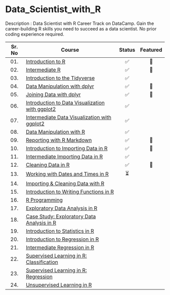 # Data_Scientist_with_R

Description : Data Scientist with R Career Track on DataCamp.
Gain the career-building R skills you need to succeed as a data scientist. No prior coding experience required.

<div align="center">

| Sr. No | Course                                                               |Status|Featured|
|:------:|----------------------------------------------------------------------------|:--:|:--:|
| 01.     | [Introduction to R](/01_Introduction_to_R)|✅|🌟|
| 02.     | [Intermediate R](/02_Intermediate_R)|✅|🌟|
| 03.     | [Introduction to the Tidyverse](/03-Introduction_to_the_Tidyverse)|✅| |
| 04.     | [Data Manipulation with dplyr](/04_Data_Manipulation_with_dplyr)|✅|🌟|
| 05.     | [Joining Data with dplyr](/05_Joining_Data_with_dplyr)|✅|🌟|
| 06.     | [Introduction to Data Visualization with ggplot2](/06_Introduction_to_Data_Visualization_with_ggplot2)|✅| |
| 07.     | [Intermediate Data Visualization with ggplot2](/07_Intermediate_Data_Visualization_with_ggplot2)|✅| |
| 08.     | [Data Manipulation with R](/08_Data_Manipulation_with_R)|✅| |
| 09.     | [Reporting with R Markdown](/09_Reporting_with_R_Markdown)|✅|🌟|
| 10.     | [Introduction to Importing Data in R](/10_Introduction_to_Importing_Data_in_R)|✅|🌟|
| 11.     | [Intermediate Importing Data in R](/11_Intermediate_Importing_Data_in_R)|✅| |
| 12.     | [Cleaning Data in R](/12_Cleaning_Data_in_R)|✅|🌟 |
| 13.     | [Working with Dates and Times in R](/13_Working_with_Dates_and_Times_in_R)|⏳| |
| 14.     | [Importing & Cleaning Data with R](/14_Importing_and_Cleaning_Data_with_R)|| |
| 15.     | [Introduction to Writing Functions in R](/15_Introduction_to_Writing_Functions_in_R)|| |
| 16.     | [R Programming](/16_R_Programming)|| |
| 17.     | [Exploratory Data Analysis in R](/17_Exploratory_Data_Analysis_in_R)|| |
| 18.     | [Case Study: Exploratory Data Analysis in R](/18_Case_Study_Exploratory_Data_Analysis_in_R)|| |
| 19.     | [Introduction to Statistics in R](/19_Introduction_to_Statistics_in_R)|| |
| 20.     | [Introduction to Regression in R](/20_Introduction_to_Regression_in_R)|| |
| 21.     | [Intermediate Regression in R](/21_Intermediate_Regression_in_R)|| |
| 22.     | [Supervised Learning in R: Classification](/22_Supervised_Learning_in_R_Classification)|| |
| 23.     | [Supervised Learning in R: Regression](/23_Supervised_Learning_in_R_Regression)|| |
| 24.     | [Unsupervised Learning in R](/24_Unsupervised_Learning_in_R)|| |
</div>
